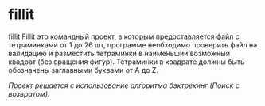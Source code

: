 # fillit
fillit
Fillit это командный проект, в которым предоставляется файл с тетраминками от 1 до 26 шт, программе необходимо проверить файл на валидацию и разместить тетраминки в наименьший возможный квадрат (без вращения фигур). Тетраминки в квадрате должны быть обозначены заглавными буквами от A до Z. 


_Проект решается с использование алгоритма бэктрекинг (Поиск с возвратом)._
